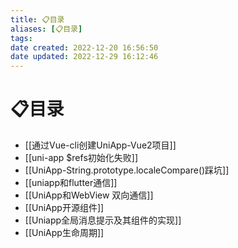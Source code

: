 ```yaml
---
title: 📋目录
aliases: [📋目录]
tags: 
date created: 2022-12-20 16:56:50
date updated: 2022-12-29 16:12:46
---
```


# 📋目录

- [[通过Vue-cli创建UniApp-Vue2项目]]
- [[uni-app $refs初始化失败]]
- [[UniApp-String.prototype.localeCompare()踩坑]]
- [[uniapp和flutter通信]]
- [[UniApp和WebView 双向通信]]
- [[UniApp开源组件]]
- [[Uniapp全局消息提示及其组件的实现]]
- [[UniApp生命周期]]
